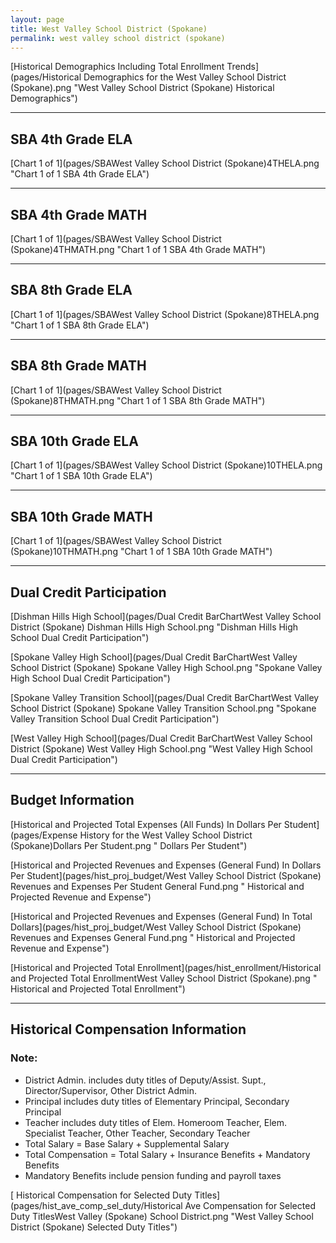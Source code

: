 ```yaml
---
layout: page
title: West Valley School District (Spokane)
permalink: west valley school district (spokane)
---
```



[Historical Demographics Including Total Enrollment Trends](pages/Historical Demographics for the West Valley School District (Spokane).png "West Valley School District (Spokane) Historical Demographics")

___

## SBA 4th Grade ELA

[Chart 1 of 1](pages/SBAWest Valley School District (Spokane)4THELA.png "Chart 1 of 1 SBA 4th Grade ELA")


___

## SBA 4th Grade MATH

[Chart 1 of 1](pages/SBAWest Valley School District (Spokane)4THMATH.png "Chart 1 of 1 SBA 4th Grade MATH")


___

## SBA 8th Grade ELA

[Chart 1 of 1](pages/SBAWest Valley School District (Spokane)8THELA.png "Chart 1 of 1 SBA 8th Grade ELA")


___

## SBA 8th Grade MATH

[Chart 1 of 1](pages/SBAWest Valley School District (Spokane)8THMATH.png "Chart 1 of 1 SBA 8th Grade MATH")


___

## SBA 10th Grade ELA

[Chart 1 of 1](pages/SBAWest Valley School District (Spokane)10THELA.png "Chart 1 of 1 SBA 10th Grade ELA")


___

## SBA 10th Grade MATH

[Chart 1 of 1](pages/SBAWest Valley School District (Spokane)10THMATH.png "Chart 1 of 1 SBA 10th Grade MATH")


___

## Dual Credit Participation

[Dishman Hills High School](pages/Dual Credit BarChartWest Valley School District (Spokane) Dishman Hills High School.png "Dishman Hills High School Dual Credit Participation")

[Spokane Valley High School](pages/Dual Credit BarChartWest Valley School District (Spokane) Spokane Valley High School.png "Spokane Valley High School Dual Credit Participation")

[Spokane Valley Transition School](pages/Dual Credit BarChartWest Valley School District (Spokane) Spokane Valley Transition School.png "Spokane Valley Transition School Dual Credit Participation")

[West Valley High School](pages/Dual Credit BarChartWest Valley School District (Spokane) West Valley High School.png "West Valley High School Dual Credit Participation")


___

## Budget Information

[Historical and Projected Total Expenses (All Funds) In Dollars Per Student](pages/Expense History for the West Valley School District (Spokane)Dollars Per Student.png " Dollars Per Student")

[Historical and Projected Revenues and Expenses (General Fund) In Dollars Per Student](pages/hist_proj_budget/West Valley School District (Spokane) Revenues and Expenses Per Student General Fund.png " Historical and Projected Revenue and Expense")

[Historical and Projected Revenues and Expenses (General Fund) In Total Dollars](pages/hist_proj_budget/West Valley School District (Spokane) Revenues and Expenses General Fund.png " Historical and Projected Revenue and Expense")

[Historical and Projected Total Enrollment](pages/hist_enrollment/Historical and Projected Total EnrollmentWest Valley School District (Spokane).png " Historical and Projected Total Enrollment")


___

## Historical Compensation Information
### Note:
- District Admin. includes duty titles of Deputy/Assist. Supt., Director/Supervisor, Other District Admin.
- Principal includes duty titles of Elementary Principal, Secondary Principal
- Teacher includes duty titles of Elem. Homeroom Teacher, Elem. Specialist Teacher, Other Teacher, Secondary Teacher
- Total Salary = Base Salary + Supplemental Salary
- Total Compensation = Total Salary + Insurance Benefits + Mandatory Benefits
- Mandatory Benefits include pension funding and payroll taxes

[ Historical Compensation for Selected Duty Titles](pages/hist_ave_comp_sel_duty/Historical Ave Compensation for Selected Duty TitlesWest Valley (Spokane) School District.png "West Valley School District (Spokane) Selected Duty Titles")

